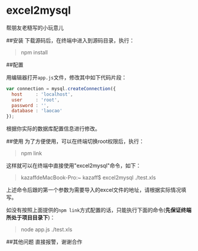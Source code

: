 # excel2mysql
帮朋友老糙写的小玩意儿

##安装
下载源码后，在终端中进入到源码目录，执行：

> npm install


##配置

用编辑器打开`app.js`文件，修改其中如下代码片段：

```javascript
var connection = mysql.createConnection({
  host     : 'localhost',
  user     : 'root',
  password : '',
  database : 'laocao'
});
```
根据你实际的数据库配置信息进行修改。


##使用
为了方便使用，可以在终端切换root权限后，执行：

> npm link

这样就可以在终端中直接使用"excel2mysql"命令，如下：

> kazaffdeMacBook-Pro:~ kazaff$ excel2mysql ./test.xls

上述命令后跟的第一个参数为需要导入的excel文件的地址，请根据实际情况填写。

如没有按照上面提供的`npm link`方式配置的话，只能执行下面的命令(**先保证终端所处于项目目录下**)：

> node app.js ./test.xls


##其他问题
直接报警，谢谢合作
